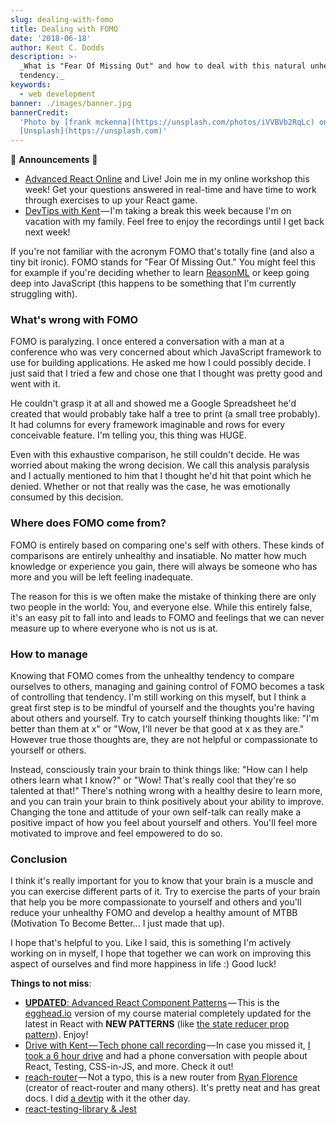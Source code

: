 ```yaml
---
slug: dealing-with-fomo
title: Dealing with FOMO
date: '2018-06-18'
author: Kent C. Dodds
description: >-
  _What is "Fear Of Missing Out" and how to deal with this natural unhealthy
  tendency._
keywords:
  - web development
banner: ./images/banner.jpg
bannerCredit:
  'Photo by [frank mckenna](https://unsplash.com/photos/iVVBVb2RqLc) on
  [Unsplash](https://unsplash.com)'
---
```


🚨 **Announcements** 🚨

- [Advanced React Online](https://workshop.me/2018-06-advanced-react?a=kent) and
  Live! Join me in my online workshop this week! Get your questions answered in
  real-time and have time to work through exercises to up your React game.
- [DevTips with Kent](http://kcd.im/devtips) — I'm taking a break this week
  because I'm on vacation with my family. Feel free to enjoy the recordings
  until I get back next week!

If you're not familiar with the acronym FOMO that's totally fine (and also a
tiny bit ironic). FOMO stands for "Fear Of Missing Out." You might feel this for
example if you're deciding whether to learn
[ReasonML](https://reasonml.github.io/) or keep going deep into JavaScript (this
happens to be something that I'm currently struggling with).

### What's wrong with FOMO

FOMO is paralyzing. I once entered a conversation with a man at a conference who
was very concerned about which JavaScript framework to use for building
applications. He asked me how I could possibly decide. I just said that I tried
a few and chose one that I thought was pretty good and went with it.

He couldn't grasp it at all and showed me a Google Spreadsheet he'd created that
would probably take half a tree to print (a small tree probably). It had columns
for every framework imaginable and rows for every conceivable feature. I'm
telling you, this thing was HUGE.

Even with this exhaustive comparison, he still couldn't decide. He was worried
about making the wrong decision. We call this analysis paralysis and I actually
mentioned to him that I thought he'd hit that point which he denied. Whether or
not that really was the case, he was emotionally consumed by this decision.

### Where does FOMO come from?

FOMO is entirely based on comparing one's self with others. These kinds of
comparisons are entirely unhealthy and insatiable. No matter how much knowledge
or experience you gain, there will always be someone who has more and you will
be left feeling inadequate.

The reason for this is we often make the mistake of thinking there are only two
people in the world: You, and everyone else. While this entirely false, it's an
easy pit to fall into and leads to FOMO and feelings that we can never measure
up to where everyone who is not us is at.

### How to manage

Knowing that FOMO comes from the unhealthy tendency to compare ourselves to
others, managing and gaining control of FOMO becomes a task of controlling that
tendency. I'm still working on this myself, but I think a great first step is to
be mindful of yourself and the thoughts you're having about others and yourself.
Try to catch yourself thinking thoughts like: "I'm better than them at x" or
"Wow, I'll never be that good at x as they are." However true those thoughts
are, they are not helpful or compassionate to yourself or others.

Instead, consciously train your brain to think things like: "How can I help
others learn what I know?" or "Wow! That's really cool that they're so talented
at that!" There's nothing wrong with a healthy desire to learn more, and you can
train your brain to think positively about your ability to improve. Changing the
tone and attitude of your own self-talk can really make a positive impact of how
you feel about yourself and others. You'll feel more motivated to improve and
feel empowered to do so.

### Conclusion

I think it's really important for you to know that your brain is a muscle and
you can exercise different parts of it. Try to exercise the parts of your brain
that help you be more compassionate to yourself and others and you'll reduce
your unhealthy FOMO and develop a healthy amount of MTBB (Motivation To Become
Better... I just made that up).

I hope that's helpful to you. Like I said, this is something I'm actively
working on in myself, I hope that together we can work on improving this aspect
of ourselves and find more happiness in life :) Good luck!

**Things to not miss**:

- [**UPDATED**: Advanced React Component Patterns](http://kcd.im/advanced-react) — This
  is the [egghead.io](http://egghead.io/) version of my course material
  completely updated for the latest in React with **NEW PATTERNS** (like
  [the state reducer prop pattern](https://blog.kentcdodds.com/the-state-reducer-pattern--b40316cfac57)).
  Enjoy!
- [Drive with Kent — Tech phone call recording](https://www.youtube.com/watch?v=vVlcq3e1ooI) — In
  case you missed it,
  [I took a 6 hour drive](https://github.com/kentcdodds/ama/issues/405) and had
  a phone conversation with people about React, Testing, CSS-in-JS, and more.
  Check it out!
- [reach-router](https://reach.tech/router) — Not a typo, this is a new router
  from [Ryan Florence](https://twitter.com/ryanflorence) (creator of
  react-router and many others). It's pretty neat and has great docs. I did
  [a devtip](https://www.youtube.com/watch?v=J1vsBrSUptA&list=PLV5CVI1eNcJgCrPH_e6d57KRUTiDZgs0u)
  with it the other day.
- [react-testing-library & Jest](http://www.richardkotze.com/coding/react-testing-library-jest)
